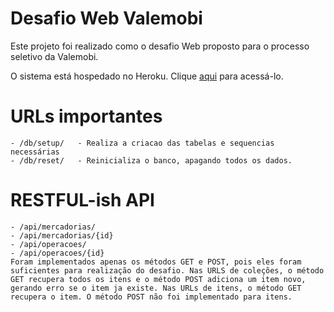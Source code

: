 # Desafio Web Valemobi

Este projeto foi realizado como o desafio Web proposto para o processo seletivo da Valemobi.

O sistema está hospedado no Heroku. Clique [aqui](https://desolate-ravine-37603.herokuapp.com/) para acessá-lo.

# URLs importantes
	- /db/setup/   - Realiza a criacao das tabelas e sequencias necessárias
	- /db/reset/   - Reinicializa o banco, apagando todos os dados.

# RESTFUL-ish API
	- /api/mercadorias/
	- /api/mercadorias/{id}
	- /api/operacoes/
	- /api/operacoes/{id}	
	Foram implementados apenas os métodos GET e POST, pois eles foram suficientes para realização do desafio. Nas URLS de coleções, o método GET recupera todos os itens e o método POST adiciona um item novo, gerando erro se o item ja existe. Nas URLs de itens, o método GET recupera o item. O método POST não foi implementado para itens.


